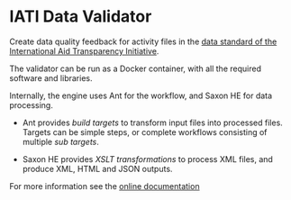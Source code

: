 IATI Data Validator
===================

Create data quality feedback for activity files in the
[data standard of the International Aid Transparency Initiative](http://iatistandard.org).

The validator can be run as a Docker container, with all the required software
and libraries.

Internally, the engine uses Ant for the workflow, and Saxon HE for data
processing.

* Ant provides *build targets* to transform input files into processed files.
  Targets can be simple steps, or complete workflows consisting of multiple
  *sub targets*.

* Saxon HE provides *XSLT transformations* to process XML files, and produce XML, 
  HTML and JSON outputs.

For more information see the [online documentation](https://data4development.github.io/IATI-data-validator/)
